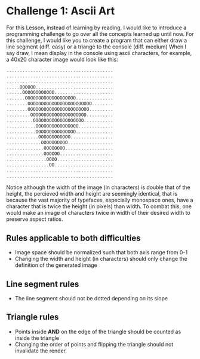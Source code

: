 # Challenge 1: Ascii Art

For this Lesson, instead of learning by reading, I would like to introduce a programming challenge to go over all the concepts learned up until now. For this challenge, I would like you to create a program that can either draw a line segment (diff. easy) or a triange to the console (diff. medium) When I say draw, I mean display in the console using ascii characters, for example, a 40x20 character image would look like this:

```cpp
........................................
........................................
........................................
.....OOOOOO.............................
......OOOOOOOOOOOO......................
.......OOOOOOOOOOOOOOOOOOO..............
........OOOOOOOOOOOOOOOOOOOOOOOO........
........OOOOOOOOOOOOOOOOOOOOOOO.........
.........OOOOOOOOOOOOOOOOOOOOO..........
..........OOOOOOOOOOOOOOOOOOO...........
...........OOOOOOOOOOOOOOOO.............
...........OOOOOOOOOOOOOOO..............
............OOOOOOOOOOOO................
.............OOOOOOOOOO.................
..............OOOOOOOO..................
..............OOOOOO....................
...............OOOO.....................
................OO......................
........................................
........................................
```

Notice although the width of the image (in characters) is double that of the height, the percieved width and height are seemingly identical, that is because the vast majority of typefaces, especially monospace ones, have a character that is twice the height (in pixels) than width. To combat this, one would make an image of characters twice in width of their desired width to preserve aspect ratios.

## Rules applicable to both difficulties

- Image space should be normalized such that both axis range from 0-1
- Changing the width and height (in characters) should only change the definition of the generated image

## Line segment rules

- The line segment should not be dotted depending on its slope

## Triangle rules

- Points inside **AND** on the edge of the triangle should be counted as inside the triangle
- Changing the order of points and flipping the triangle should not invalidate the render.
